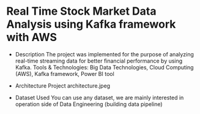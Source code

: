 # Real Time Stock Market Data Analysis using Kafka framework with AWS 

- Description 
The project was implemented for the purpose of analyzing real-time streaming data for better financial performance by using Kafka.
Tools & Technologies: Big Data Technologies, Cloud Computing (AWS), Kafka framework, Power BI tool

- Architecture 
Project architecture.jpeg

- Dataset Used
You can use any dataset, we are mainly interested in operation side of Data Engineering (building data pipeline) 

